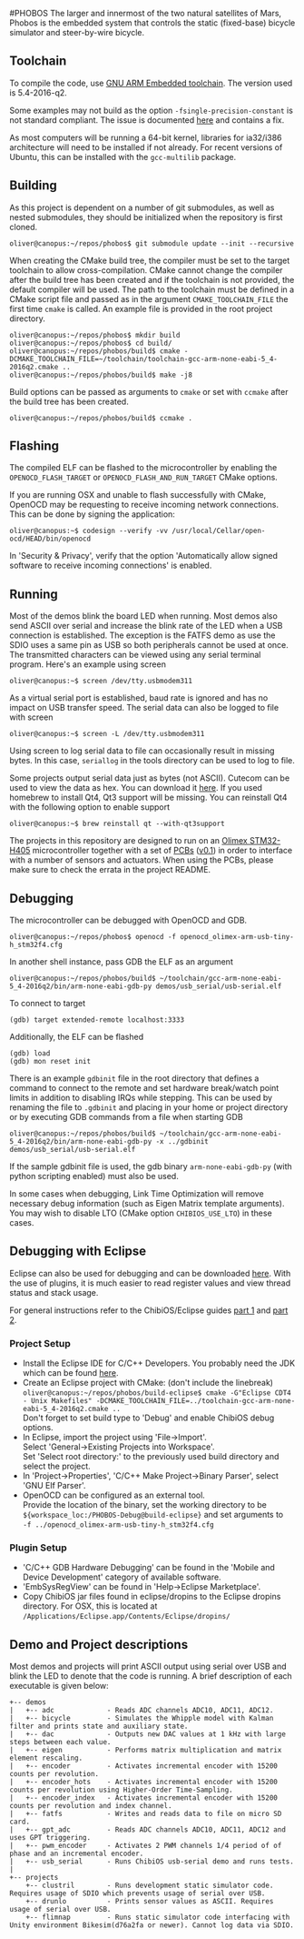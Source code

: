 #PHOBOS
The larger and innermost of the two natural satellites of Mars, Phobos is the
embedded system that controls the static (fixed-base) bicycle simulator and
steer-by-wire bicycle.

## Toolchain
To compile the code, use [GNU ARM Embedded
toolchain](https://launchpad.net/gcc-arm-embedded).
The version used is 5.4-2016-q2.

Some examples may not build as the option `-fsingle-precision-constant` is not
standard compliant. The issue is documented
[here](https://bugs.launchpad.net/gcc-arm-embedded/+bug/1452470) and contains a
fix.

As most computers will be running a 64-bit kernel, libraries for ia32/i386
architecture will need to be installed if not already. For recent versions of
Ubuntu, this can be installed with the `gcc-multilib` package.

## Building
As this project is dependent on a number of git submodules, as well as nested
submodules, they should be initialized when the repository is first cloned.

    oliver@canopus:~/repos/phobos$ git submodule update --init --recursive

When creating the CMake build tree, the compiler must be set to the target
toolchain to allow cross-compilation.  CMake cannot change the compiler after
the build tree has been created and if the toolchain is not provided, the
default compiler will be used.  The path to the toolchain must be defined in a
CMake script file and passed as in the argument `CMAKE_TOOLCHAIN_FILE` the first
time `cmake` is called.  An example file is provided in the root project
directory.

    oliver@canopus:~/repos/phobos$ mkdir build
    oliver@canopus:~/repos/phobos$ cd build/
    oliver@canopus:~/repos/phobos/build$ cmake -DCMAKE_TOOLCHAIN_FILE=~/toolchain/toolchain-gcc-arm-none-eabi-5_4-2016q2.cmake ..
    oliver@canopus:~/repos/phobos/build$ make -j8

Build options can be passed as arguments to `cmake` or set with `ccmake` after
the build tree has been created.

    oliver@canopus:~/repos/phobos/build$ ccmake .

## Flashing
The compiled ELF can be flashed to the microcontroller by enabling the
`OPENOCD_FLASH_TARGET` or `OPENOCD_FLASH_AND_RUN_TARGET` CMake options.

If you are running OSX and unable to flash successfully with CMake, OpenOCD may
be requesting to receive incoming network connections. This can be done by
signing the application:

    oliver@canopus:~$ codesign --verify -vv /usr/local/Cellar/open-ocd/HEAD/bin/openocd

In 'Security & Privacy', verify that the option 'Automatically allow signed
software to receive incoming connections' is enabled.

## Running
Most of the demos blink the board LED when running. Most demos also send ASCII
over serial and increase the blink rate of the LED when a USB connection is
established. The exception is the FATFS demo as use the SDIO uses a same pin as
USB so both peripherals cannot be used at once. The transmitted characters can
be viewed using any serial terminal program. Here's an example using screen

    oliver@canopus:~$ screen /dev/tty.usbmodem311

As a virtual serial port is established, baud rate is ignored and has no impact
on USB transfer speed. The serial data can also be logged to file with screen

    oliver@canopus:~$ screen -L /dev/tty.usbmodem311

Using screen to log serial data to file can occasionally result in missing
bytes. In this case, `seriallog` in the tools directory can be used to log to
file.

Some projects output serial data just as bytes (not ASCII). Cutecom can be used
to view the data as hex. You can download it
[here](http://cutecom.sourceforge.net/). If you used homebrew to install Qt4,
Qt3 support will be missing. You can reinstall Qt4 with the following option to
enable support

    oliver@canopus:~$ brew reinstall qt --with-qt3support

The projects in this repository are designed to run on an [Olimex
STM32-H405](https://www.olimex.com/Products/ARM/ST/STM32-H405/) microcontroller
together with a set of [PCBs](https://github.com/oliverlee/gyropcb)
([v0.1](https://github.com/oliverlee/gyropcb/releases)) in order to interface
with a number of sensors and actuators. When using the PCBs, please make sure to
check the errata in the project README.

## Debugging
The microcontroller can be debugged with OpenOCD and GDB.

    oliver@canopus:~/repos/phobos$ openocd -f openocd_olimex-arm-usb-tiny-h_stm32f4.cfg

In another shell instance, pass GDB the ELF as an argument

    oliver@canopus:~/repos/phobos/build$ ~/toolchain/gcc-arm-none-eabi-5_4-2016q2/bin/arm-none-eabi-gdb-py demos/usb_serial/usb-serial.elf

To connect to target

    (gdb) target extended-remote localhost:3333

Additionally, the ELF can be flashed

    (gdb) load
    (gdb) mon reset init

There is an example `gdbinit` file in the root directory that defines a command
to connect to the remote and set hardware break/watch point limits in addition
to disabling IRQs while stepping. This can be used by renaming the file to
`.gdbinit` and placing in your home or project directory or by executing GDB
commands from a file when starting GDB

    oliver@canopus:~/repos/phobos/build$ ~/toolchain/gcc-arm-none-eabi-5_4-2016q2/bin/arm-none-eabi-gdb-py -x ../gdbinit demos/usb_serial/usb-serial.elf

If the sample gdbinit file is used, the gdb binary `arm-none-eabi-gdb-py` (with
python scripting enabled) must also be used.

In some cases when debugging, Link Time Optimization will remove necessary debug
information (such as Eigen Matrix template arguments). You may wish to disable
LTO (CMake option `CHIBIOS_USE_LTO`) in these cases.

## Debugging with Eclipse
Eclipse can also be used for debugging and can be downloaded
[here](https://www.eclipse.org/downloads/). With the use of
plugins, it is much easier to read register values and view thread status and
stack usage.

For general instructions refer to the ChibiOS/Eclipse guides [part
1](http://www.chibios.org/dokuwiki/doku.php?id=chibios:guides:eclipse1) and
[part 2](http://www.chibios.org/dokuwiki/doku.php?id=chibios:guides:eclipse2).

### Project Setup
- Install the Eclipse IDE for C/C++ Developers. You probably need the JDK which
  can be found
  [here](http://www.oracle.com/technetwork/java/javase/downloads/jdk8-downloads-2133151.html).
- Create an Eclipse project with CMake: (don't include the linebreak)  
  `oliver@canopus:~/repos/phobos/build-eclipse$ cmake -G"Eclipse CDT4 - Unix Makefiles" -DCMAKE_TOOLCHAIN_FILE=../toolchain-gcc-arm-none-eabi-5_4-2016q2.cmake ..`  
  Don't forget to set build type to 'Debug' and enable ChibiOS debug options.
- In Eclipse, import the project using 'File->Import'.  
  Select 'General->Existing Projects into Workspace'.  
  Set 'Select root directory:' to the previously used build directory and select the project.
- In 'Project->Properties', 'C/C++ Make Project->Binary Parser', select 'GNU Elf
  Parser'.
- OpenOCD can be configured as an external tool.  
  Provide the location of the binary, set the working directory to be  
  `${workspace_loc:/PHOBOS-Debug@build-eclipse}` and set arguments to  
  `-f ../openocd_olimex-arm-usb-tiny-h_stm32f4.cfg`

### Plugin Setup
- 'C/C++ GDB Hardware Debugging' can be found in the 'Mobile and Device
  Development' category of available software.
- 'EmbSysRegView' can be found in 'Help->Eclipse Marketplace'.
- Copy ChibiOS jar files found in eclipse/dropins to the Eclipse dropins
  directory. For OSX, this is located at
  `/Applications/Eclipse.app/Contents/Eclipse/dropins/`

## Demo and Project descriptions
Most demos and projects will print ASCII output using serial over USB and blink
the LED to denote that the code is running. A brief description of each
executable is given below:

    +-- demos
    |   +-- adc             - Reads ADC channels ADC10, ADC11, ADC12.
    |   +-- bicycle         - Simulates the Whipple model with Kalman filter and prints state and auxiliary state.
    |   +-- dac             - Outputs new DAC values at 1 kHz with large steps between each value.
    |   +-- eigen           - Performs matrix multiplication and matrix element rescaling.
    |   +-- encoder         - Activates incremental encoder with 15200 counts per revolution.
    |   +-- encoder_hots    - Activates incremental encoder with 15200 counts per revolution using Higher-Order Time-Sampling.
    |   +-- encoder_index   - Activates incremental encoder with 15200 counts per revolution and index channel.
    |   +-- fatfs           - Writes and reads data to file on micro SD card.
    |   +-- gpt_adc         - Reads ADC channels ADC10, ADC11, ADC12 and uses GPT triggering.
    |   +-- pwm_encoder     - Activates 2 PWM channels 1/4 period of of phase and an incremental encoder.
    |   +-- usb_serial      - Runs ChibiOS usb-serial demo and runs tests.
    |
    +-- projects
        +-- clustril        - Runs development static simulator code. Requires usage of SDIO which prevents usage of serial over USB.
        +-- drunlo          - Prints sensor values as ASCII. Requires usage of serial over USB.
        +-- flimnap         - Runs static simulator code interfacing with Unity environment Bikesim(d76a2fa or newer). Cannot log data via SDIO.
